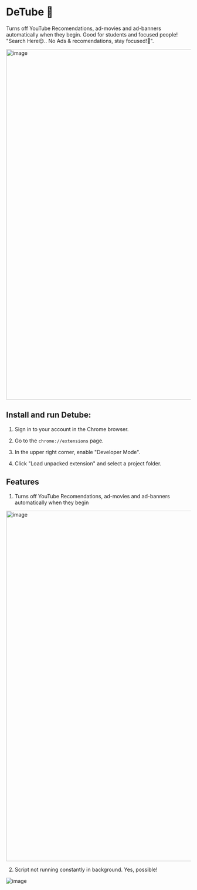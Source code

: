 # DeTube 🎯

Turns off YouTube Recomendations, ad-movies and ad-banners automatically when they begin. Good for students and focused people! "Search Here😌.. No Ads & recomendations, stay focused!🎯".

<img width="952" alt="image" src="https://user-images.githubusercontent.com/65300791/185728538-16e858ab-69c8-437c-a144-92d6e007ffb5.png">

## Install and run Detube:

1. Sign in to your account in the Chrome browser.

2. Go to the ``chrome://extensions`` page.

3. In the upper right corner, enable "Developer Mode".

4. Click "Load unpacked extension" and select a project folder.

## Features 

1. Turns off YouTube Recomendations, ad-movies and ad-banners automatically when they begin

<img width="952" alt="image" src="https://user-images.githubusercontent.com/65300791/185728609-97b3adea-c496-452c-bf4a-b1e7840dbee7.png">


2. Script not running constantly in background. Yes, possible!

![image](https://user-images.githubusercontent.com/65300791/185728496-d3399109-244b-40bc-8aaa-7a94b372ce07.png)


